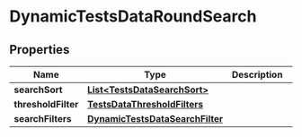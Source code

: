 

# DynamicTestsDataRoundSearch


## Properties

| Name | Type | Description | Notes |
|------------ | ------------- | ------------- | -------------|
|**searchSort** | [**List&lt;TestsDataSearchSort&gt;**](TestsDataSearchSort.md) |  |  [optional] |
|**thresholdFilter** | [**TestsDataThresholdFilters**](TestsDataThresholdFilters.md) |  |  [optional] |
|**searchFilters** | [**DynamicTestsDataSearchFilter**](DynamicTestsDataSearchFilter.md) |  |  [optional] |



